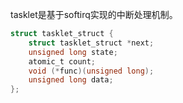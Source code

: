 tasklet是基于softirq实现的中断处理机制。

```c
struct tasklet_struct {
    struct tasklet_struct *next;
    unsigned long state;
    atomic_t count;
    void (*func)(unsigned long);
    unsigned long data;
};
```
